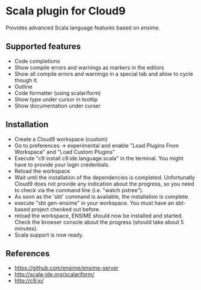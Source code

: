 Scala plugin for Cloud9
=======================

Provides advanced Scala language features based on *ensime*.


Supported features
------------------
- Code completions
- Show compile errors and warnings as markers in the editors
- Show all compile errors and warnings in a special tab and allow to cycle though it.
- Outline
- Code formatter (using scalariform)
- Show type under cursor in tooltip
- Show documentation under curser


Installation
------------
- Create a Cloud9 workspace (custom)
- Go to preferences -> experimental and enable "Load Plugins From Workspace" and "Load Custom Plugins"
- Execute "c9 install c9.ide.language.scala" in the terminal. You might have to provide your login credentials.
- Reload the workspace
- Wait until the installation of the dependencies is completed. Unfortunatly Cloud9 does not provide any
  indication about the progress, so you need to check via the command line (i.e. "watch pstree").
- As soon as the 'sbt' command is available, the installation is complete.
- execute "sbt gen-ensime" in your workspace. You must have an sbt-based project checked out before.
- reload the workspace, ENSIME should now be installed and started. Check the browser console about the progress (should take about
  5 minutes).
- Scala support is now ready.


References
----------
- https://github.com/ensime/ensime-server
- http://scala-ide.org/scalariform/
- http://c9.io/